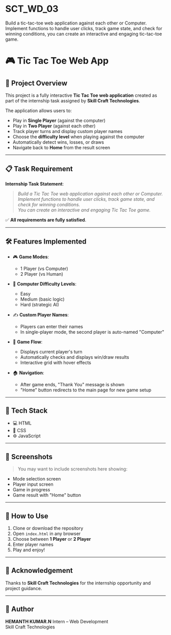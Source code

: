 # SCT_WD_03
Build a tic-tac-toe web application against each other or Computer.  Implement functions to handle user clicks, track game state, and check for winning conditions, you can create an interactive and engaging tic-tac-toe game.
# 🎮 Tic Tac Toe Web App

## 🚀 Project Overview

This project is a fully interactive **Tic Tac Toe web application** created as part of the internship task assigned by **Skill Craft Technologies**.

The application allows users to:
- Play in **Single Player** (against the computer)
- Play in **Two Player** (against each other)
- Track player turns and display custom player names
- Choose the **difficulty level** when playing against the computer
- Automatically detect wins, losses, or draws
- Navigate back to **Home** from the result screen

---

## 📋 Task Requirement

**Internship Task Statement**:

> *Build a Tic Tac Toe web application against each other or Computer.  
> Implement functions to handle user clicks, track game state, and check for winning conditions.  
> You can create an interactive and engaging Tic Tac Toe game.*

✅ **All requirements are fully satisfied**.

---

## 🛠️ Features Implemented

- 🎮 **Game Modes**:  
  - 1 Player (vs Computer)  
  - 2 Player (vs Human)

- 🧠 **Computer Difficulty Levels**:  
  - Easy  
  - Medium (basic logic)  
  - Hard (strategic AI)

- ✍️ **Custom Player Names**:
  - Players can enter their names
  - In single-player mode, the second player is auto-named "Computer"

- 🧾 **Game Flow**:
  - Displays current player's turn
  - Automatically checks and displays win/draw results
  - Interactive grid with hover effects

- 🏠 **Navigation**:
  - After game ends, "Thank You" message is shown
  - "Home" button redirects to the main page for new game setup

---

## 🧩 Tech Stack

- 💻 HTML  
- 🎨 CSS  
- ⚙️ JavaScript

---

## 📸 Screenshots

> You may want to include screenshots here showing:
- Mode selection screen
- Player input screen
- Game in progress
- Game result with "Home" button

---

## 🔄 How to Use

1. Clone or download the repository
2. Open `index.html` in any browser
3. Choose between **1 Player** or **2 Player**
4. Enter player names
5. Play and enjoy!

---

## 🙌 Acknowledgement

Thanks to **Skill Craft Technologies** for the internship opportunity and project guidance.

---

## 📝 Author

**HEMANTH KUMAR.N**
Intern – Web Development  
Skill Craft Technologies
